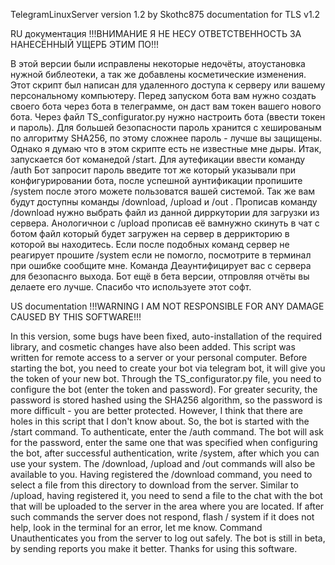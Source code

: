 TelegramLinuxServer version 1.2 by Skothc875
documentation for TLS v1.2

 
RU документация
!!!ВНИМАНИЕ Я НЕ НЕСУ ОТВЕТСТВЕННОСТЬ ЗА НАНЕСЁННЫЙ УЩЕРБ ЭТИМ ПО!!!

В этой версии были исправлены некоторые недочёты, атоустановка нужной библеотеки, а так же добавлены косметические изменения.
Этот скрипт был написан для удаленного доступа к серверу или вашему персональному компьютеру. Перед запуском бота вам нужно создать своего бота через бота в телеграмме, он даст вам токен вашего нового бота. Через файл TS_configurator.py нужно настроить бота (ввести токен и пароль). Для большей безопасности пароль хранится с хешированым по алгоритму SHA256, по этому сложнее пароль - лучше вы защищены. Однако я думаю что в этом скрипте есть не известные мне дыры. 
Итак, запускается бот команедой /start. Для аутефикации ввести команду /auth Бот запросит пароль введите тот же который указывали при конфигурировании бота,  после успешной аунтификации пропишите /system после этого можете пользоватся вашей системой. Так же вам будут доступны команды /download, /upload и /out . Прописав команду /download нужно выбрать файл из данной дирркутории для загрузки из сервера. Анологичнои с /upload прописав её вамнужно скинуть в чат с ботом файл который будет загружен на сервер в деррикторию в которой вы находитесь. Если после подобных команд сервер не реагирует прошите /system если не помогло, посмотрите в терминал при ошибке сообщите мне. Команда Деаунтифицирует вас с сервера для безопаснго выхода. 
Бот ещё в бета версии, отпровляя отчёты вы делаете его лучше. Спасибо что используете этот софт.

US documentation
!!!WARNING I AM NOT RESPONSIBLE FOR ANY DAMAGE CAUSED BY THIS SOFTWARE!!!

In this version, some bugs have been fixed, auto-installation of the required library, and cosmetic changes have also been added.
This script was written for remote access to a server or your personal computer. Before starting the bot, you need to create your bot via telegram bot, it will give you the token of your new bot. Through the TS_configurator.py file, you need to configure the bot (enter the token and password). For greater security, the password is stored hashed using the SHA256 algorithm, so the password is more difficult - you are better protected. However, I think that there are holes in this script that I don't know about.
So, the bot is started with the /start command. To authenticate, enter the /auth command. The bot will ask for the password, enter the same one that was specified when configuring the bot, after successful authentication, write /system, after which you can use your system. The /download, /upload and /out commands will also be available to you. Having registered the /download command, you need to select a file from this directory to download from the server. Similar to /upload, having registered it, you need to send a file to the chat with the bot that will be uploaded to the server in the area where you are located. If after such commands the server does not respond, flash / system if it does not help, look in the terminal for an error, let me know. Command Unauthenticates you from the server to log out safely.
The bot is still in beta, by sending reports you make it better. Thanks for using this software.
